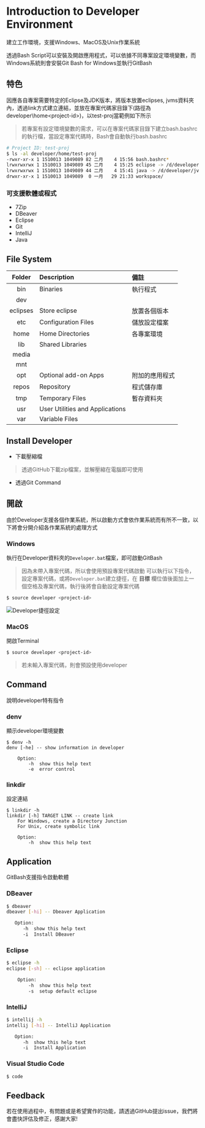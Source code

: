 # Introduction to Developer Environment

建立工作環境，支援Windows、MacOS及Unix作業系統

透過Bash Script可以安裝及開啟應用程式，可以依據不同專案設定環境變數，而Windows系統則會安裝Git Bash for Windows並執行GitBash

## 特色

因應各自專案需要特定的Eclipse及JDK版本，將版本放置eclipses, jvms資料夾內，透過link方式建立連結，並放在專案代碼家目錄下(路徑為developer\home\<project-id>)，以test-proj當範例如下所示

> 若專案有設定環境變數的需求，可以在專案代碼家目錄下建立bash.bashrc的執行檔，當設定專案代碼時，Bash會自動執行bash.bashrc

```bash
# Project ID: test-proj
$ ls -al developer/home/test-proj
-rwxr-xr-x 1 1510013 1049089 82 二月    4 15:56 bash.bashrc*
lrwxrwxrwx 1 1510013 1049089 45 二月    4 15:25 eclipse -> /d/developer/eclipses/eclipse-jee-2019-06-R-win32-x86_64/
lrwxrwxrwx 1 1510013 1049089 44 二月    4 15:41 java -> /d/developer/jvms/jdk-7u02-windows-i586/
drwxr-xr-x 1 1510013 1049089  0 一月   29 21:33 workspace/
```

### 可支援軟體或程式

- 7Zip
- DBeaver
- Eclipse
- Git
- IntelliJ
- Java

## File System

| Folder  | Description          | 備註         |
| :-----: | :------------------- | :----------- |
| bin     | Binaries             | 執行程式      |
| dev     |
| eclipses | Store eclipse        | 放置各個版本  |
| etc     | Configuration Files  | 儲放設定檔案  |
| home    | Home Directories     | 各專案環境    |
| lib     | Shared Libraries     |
| media   |
| mnt     |
| opt     | Optional add-on Apps | 附加的應用程式 |
| repos   | Repository           | 程式儲存庫     |
| tmp     | Temporary Files      | 暫存資料夾     |
| usr     | User Utilities and Applications |
| var     | Variable Files       |

## Install Developer

- 下載壓縮檔
> 透過GitHub下載zip檔案，並解壓縮在電腦即可使用
- 透過Git Command
> 

## 開啟

由於Developer支援各個作業系統，所以啟動方式會依作業系統而有所不一致，以下將會分開介紹各作業系統的處理方式

### Windows

執行在Developer資料夾的`Developer.bat`檔案，即可啟動GitBash

> 因為未帶入專案代碼，所以會使用預設專案代碼啟動
> 可以執行以下指令，設定專案代碼，或將`Developer.bat`建立捷徑，在 **目標** 欄位值後面加上一個空格及專案代碼，執行後將會自動設定專案代碼

```bash
$ source developer <project-id>
```

![Developer捷徑設定](https://i.imgur.com/BiwMhW9.png)


### MacOS

開啟Terminal

```bash
$ source developer <project-id>
```

> 若未輸入專案代碼，則會預設使用developer

## Command

說明developer特有指令

### denv

顯示developer環境變數

```bash=
$ denv -h
denv [-he] -- show information in developer

    Option:
        -h  show this help text
        -e  error control
```

### linkdir

設定連結

```bash=
$ linkdir -h
linkdir [-h] TARGET LINK -- create link
    For Windows, create a Directory Junction
    For Unix, create symbolic link

    Option:
        -h  show this help text
```

## Application

GitBash支援指令啟動軟體

### DBeaver

```bash
$ dbeaver
dbeaver [-hi] -- Dbeaver Application

   Option:
      -h  show this help text
      -i  Install DBeaver
```

### Eclipse

```bash
$ eclipse -h
eclipse [-sh] -- eclipse application

    Option:
        -h  show this help text
        -s  setup default eclipse
```

### IntelliJ

```bash
$ intellij -h
intellij [-hi] -- IntelliJ Application

   Option:
      -h  show this help text
      -i  Install Application
```

### Visual Studio Code

```bash
$ code
```


## Feedback

若在使用過程中，有問題或是希望實作的功能，請透過GitHub提出issue，我們將會盡快評估及修正，感謝大家!